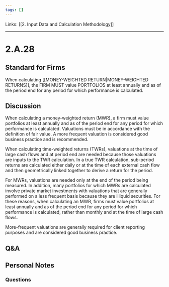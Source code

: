 ```yaml
---
tags: []
---
```

Links: [[2. Input Data and Calculation Methodology]]
___
# 2.A.28
## Standard for Firms
When calculating [[MONEY-WEIGHTED RETURN|MONEY-WEIGHTED RETURNS]], the FIRM MUST value PORTFOLIOS at least annually and as of the period end for any period for which performance is calculated.
## Discussion
When calculating a money-weighted return (MWR), a firm must value portfolios at least annually and as of the period end for any period for which performance is calculated. Valuations must be in accordance with the definition of fair value. A more frequent valuation is considered good business practice and is recommended.

When calculating time-weighted returns (TWRs), valuations at the time of large cash flows and at period end are needed because those valuations are inputs to the TWR calculation. In a true TWR calculation, sub-period returns are calculated either daily or at the time of each external cash flow and then geometrically linked together to derive a return for the period.

For MWRs, valuations are needed only at the end of the period being measured. In addition, many portfolios for which MWRs are calculated involve private market investments with valuations that are generally performed on a less frequent basis because they are illiquid securities. For these reasons, when calculating an MWR, firms must value portfolios at least annually and as of the period end for any period for which performance is calculated, rather than monthly and at the time of large cash flows.

More-frequent valuations are generally required for client reporting purposes and are considered good business practice.
## Q&A

## Personal Notes

### Questions